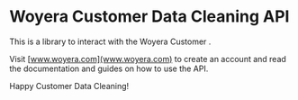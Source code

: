 # Woyera Customer Data Cleaning API

This is a library to interact with the Woyera Customer . 

Visit [www.woyera.com](www.woyera.com) to create an account and read the documentation and guides on how to use the API.

Happy Customer Data Cleaning!